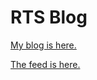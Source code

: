 # RTS Blog

[My blog is here.](https://emnh.github.io/rts-blog/)

[The feed is here.](https://emnh.github.io/rts-blog/feed.xml)
